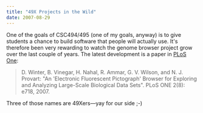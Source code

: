 ```yaml
---
title: "49X Projects in the Wild"
date: 2007-08-29
---
```

One of the goals of CSC494/495 (one of my goals, anyway) is to give students a chance to build software that people will actually use. It's therefore been very rewarding to watch the genome browser project grow over the last couple of years.  The latest development is a paper in <a href="http://dx.plos.org/10.1371/journal.pone.0000718">PLoS One</a>:
<blockquote>D. Winter, B. Vinegar, H. Nahal, R. Ammar, G. V. Wilson, and N. J. Provart: "An 'Electronic Fluorescent Pictograph' Browser for Exploring and Analyzing Large-Scale Biological Data Sets". PLoS ONE 2(8): e718, 2007.</blockquote>
Three of those names are 49Xers—yay for our side ;-)
